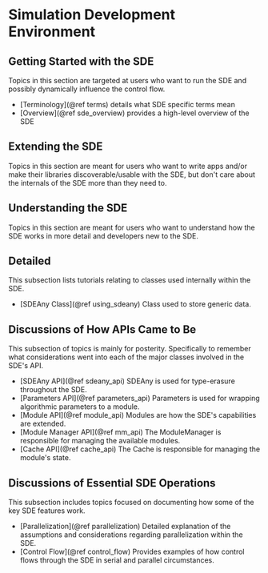 Simulation Development Environment
==================================

Getting Started with the SDE
----------------------------

Topics in this section are targeted at users who want to run the SDE and 
possibly dynamically influence the control flow.

- [Terminology](@ref terms) details what SDE specific terms mean
- [Overview](@ref sde_overview) provides a high-level overview of the SDE


Extending the SDE
-----------------

Topics in this section are meant for users who want to write apps and/or make 
their libraries discoverable/usable with the SDE, but don't care about the 
internals of the SDE more than they need to. 

  
Understanding the SDE
---------------------

Topics in this section are meant for users who want to understand how the SDE
works in more detail and developers new to the SDE.

## Detailed 
This subsection lists tutorials relating to classes used internally within the
SDE.

- [SDEAny Class](@ref using_sdeany) Class used to store generic data.


## Discussions of How APIs Came to Be
This subsection of topics is mainly for posterity.  Specifically to remember
what considerations went into each of the major classes involved in the SDE's
API.

- [SDEAny API](@ref sdeany_api) SDEAny is used for type-erasure throughout the
  SDE.
- [Parameters API](@ref parameters_api) Parameters is used for wrapping 
  algorithmic parameters to a module.
- [Module API](@ref module_api) Modules are how the SDE's capabilities are 
  extended.
- [Module Manager API](@ref mm_api) The ModuleManager is responsible for 
  managing the available modules.
- [Cache API](@ref cache_api) The Cache is responsible for managing the module's
  state. 

## Discussions of Essential SDE Operations
This subsection includes topics focused on documenting how some of the key SDE
features work.

- [Parallelization](@ref parallelization) Detailed explanation of the 
  assumptions and considerations regarding parallelization within the SDE.    
- [Control Flow](@ref control_flow) Provides examples of how control flows 
  through the SDE in serial and parallel circumstances.

  
